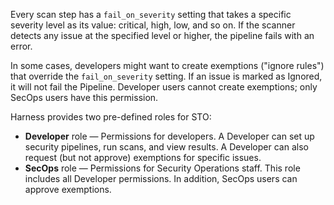 Every scan step has a `fail_on_severity` setting that takes a specific severity level as its value: critical, high, low, and so on. If the scanner detects any issue at the specified level or higher, the pipeline fails with an error.

In some cases, developers might want to create exemptions ("ignore rules") that override the `fail_on_severity` setting. If an issue is marked as Ignored, it will not fail the Pipeline. Developer users cannot create exemptions; only SecOps users have this permission.

Harness provides two pre-defined roles for STO:

* **Developer** role — Permissions for developers. A Developer can set up security pipelines, run scans, and view results. A Developer can also request (but not approve) exemptions for specific issues.
* **SecOps** role — Permissions for Security Operations staff. This role includes all Developer permissions. In addition, SecOps users can approve exemptions. 